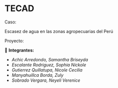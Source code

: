 # **TECAD**
Caso:

Escasez de agua en las zonas agropecuarias del Perú

Proyecto:


:notebook_with_decorative_cover: **Integrantes:**
* *Achic Arredondo, Samantha Briseyda*
* *Escalante Rodriguez, Sophia Nickole*
* *Gutierrez Quillatupa, Nicole Cecilia*
* *Manyahuillca Borda, Zuly*
* *Sobrado Vergara, Neyeli Verenice*
